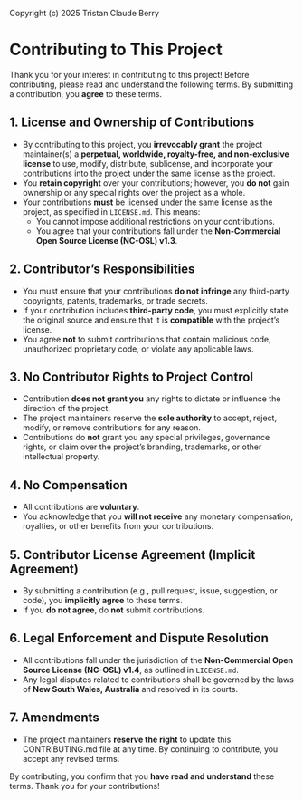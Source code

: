 Copyright (c) 2025 Tristan Claude Berry

# Contributing to This Project

Thank you for your interest in contributing to this project! Before contributing, please read and understand the following terms. By submitting a contribution, you **agree** to these terms.

## 1. License and Ownership of Contributions

- By contributing to this project, you **irrevocably grant** the project maintainer(s) a **perpetual, worldwide, royalty-free, and non-exclusive license** to use, modify, distribute, sublicense, and incorporate your contributions into the project under the same license as the project.
- You **retain copyright** over your contributions; however, you **do not** gain ownership or any special rights over the project as a whole.
- Your contributions **must** be licensed under the same license as the project, as specified in `LICENSE.md`. This means:
  - You cannot impose additional restrictions on your contributions.
  - You agree that your contributions fall under the **Non-Commercial Open Source License (NC-OSL) v1.3**.

## 2. Contributor’s Responsibilities

- You must ensure that your contributions **do not infringe** any third-party copyrights, patents, trademarks, or trade secrets.
- If your contribution includes **third-party code**, you must explicitly state the original source and ensure that it is **compatible** with the project’s license.
- You agree **not** to submit contributions that contain malicious code, unauthorized proprietary code, or violate any applicable laws.

## 3. No Contributor Rights to Project Control

- Contribution **does not grant you** any rights to dictate or influence the direction of the project.
- The project maintainers reserve the **sole authority** to accept, reject, modify, or remove contributions for any reason.
- Contributions do **not** grant you any special privileges, governance rights, or claim over the project’s branding, trademarks, or other intellectual property.

## 4. No Compensation

- All contributions are **voluntary**.
- You acknowledge that you **will not receive** any monetary compensation, royalties, or other benefits from your contributions.

## 5. Contributor License Agreement (Implicit Agreement)

- By submitting a contribution (e.g., pull request, issue, suggestion, or code), you **implicitly agree** to these terms.
- If you **do not agree**, do **not** submit contributions.

## 6. Legal Enforcement and Dispute Resolution

- All contributions fall under the jurisdiction of the **Non-Commercial Open Source License (NC-OSL) v1.4**, as outlined in `LICENSE.md`.
- Any legal disputes related to contributions shall be governed by the laws of **New South Wales, Australia** and resolved in its courts.

## 7. Amendments

- The project maintainers **reserve the right** to update this CONTRIBUTING.md file at any time. By continuing to contribute, you accept any revised terms.

By contributing, you confirm that you **have read and understand** these terms. Thank you for your contributions!
